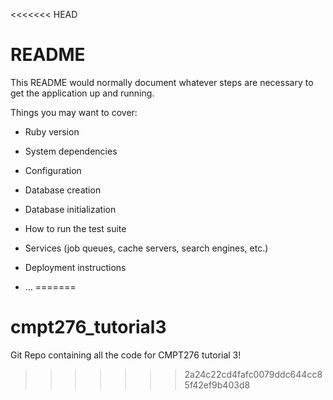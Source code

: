 <<<<<<< HEAD
# README

This README would normally document whatever steps are necessary to get the
application up and running.

Things you may want to cover:

* Ruby version

* System dependencies

* Configuration

* Database creation

* Database initialization

* How to run the test suite

* Services (job queues, cache servers, search engines, etc.)

* Deployment instructions

* ...
=======
# cmpt276_tutorial3
Git Repo containing all the code for CMPT276 tutorial 3!
>>>>>>> 2a24c22cd4fafc0079ddc644cc85f42ef9b403d8

